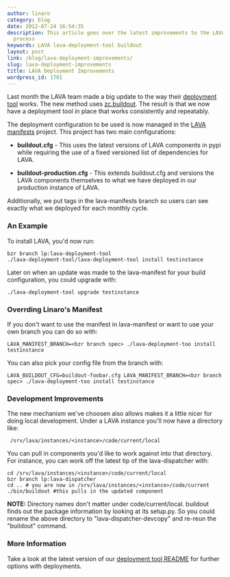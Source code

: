 ```yaml
---
author: linaro
category: blog
date: 2012-07-24 16:54:35
description: This article goes over the latest improvements to the LAVA deployment
  process
keywords: LAVA lava-deployment-tool buildout
layout: post
link: /blog/lava-deployment-improvements/
slug: lava-deployment-improvements
title: LAVA Deployment Improvements
wordpress_id: 1701
---
```


Last month the LAVA team made a big update to the way their [deployment tool](http://launchpad.net/lava-deployment-tool) works. The new method uses [zc.buildout](http://www.buildout.org/). The result is that we now have a deployment tool in place that works consistently and repeatably.

The deployment configuration to be used is now managed in the [LAVA manifests](https://validation.linaro.org) project. This project has two main configurations:

- **buildout.cfg** - This uses the latest versions of LAVA components in pypi while requiring the use of a fixed versioned list of dependencies for LAVA.

- **buildout-production.cfg** - This extends buildout.cfg and versions the LAVA components themselves to what we have deployed in our production instance of LAVA.

Additionally, we put tags in the lava-manifests branch so users can see exactly what we deployed for each monthly cycle.

### An Example

To install LAVA, you'd now run:

    bzr branch lp:lava-deployment-tool
    ./lava-deployment-tool/lava-deployment-tool install testinstance

Later on when an update was made to the lava-manifest for your build configuration, you could upgrade with:

    ./lava-deployment-tool upgrade testinstance

### Overrding Linaro's Manifest

If you don't want to use the manifest in lava-manifest or want to use your own branch you can do so with:

    LAVA_MANIFEST_BRANCH=<bzr branch spec> ./lava-deployment-too install testinstance

You can also pick your config file from the branch with:

    LAVA_BUILDOUT_CFG=buildout-foobar.cfg LAVA_MANIFEST_BRANCH=<bzr branch spec> ./lava-deployment-too install testinstance

### Development Improvements

The new mechanism we've choosen also allows makes it a little nicer for doing local development. Under a LAVA instance you'll now have a directory like:

     /srv/lava/instances/<instance>/code/current/local

You can pull in components you'd like to work against into that directory. For instance, you can work off the latest tip of the lava-dispatcher with:

    cd /srv/lava/instances/<instance>/code/current/local
    bzr branch lp:lava-dispatcher
    cd .. # you are now in /srv/lava/instances/<instance>/code/current
    ./bin/buildout #this pulls in the updated component

**NOTE:** Directory names don't matter under code/current/local. buildout finds out the package information by looking at its setup.py. So you could rename the above directory to "lava-dispatcher-devcopy" and re-reun the "buildout" command.

### More Information

Take a look at the latest version of our [deployment tool README](https://validation.linaro.org) for further options with deployments.
